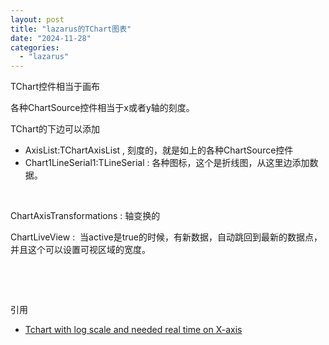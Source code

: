 ```yaml
---
layout: post
title: "lazarus的TChart图表"
date: "2024-11-28"
categories: 
  - "lazarus"
---
```


TChart控件相当于画布

各种ChartSource控件相当于x或者y轴的刻度。

TChart的下边可以添加

- AxisList:TChartAxisList , 刻度的，就是如上的各种ChartSource控件
- Chart1LineSerial1:TLineSerial : 各种图标，这个是折线图，从这里边添加数据。

 

ChartAxisTransformations : 轴变换的

ChartLiveView :  当active是true的时候，有新数据，自动跳回到最新的数据点，并且这个可以设置可视区域的宽度。

 

 

引用

- [Tchart with log scale and needed real time on X-axis](https://forum.lazarus.freepascal.org/index.php?topic=65595.0)
